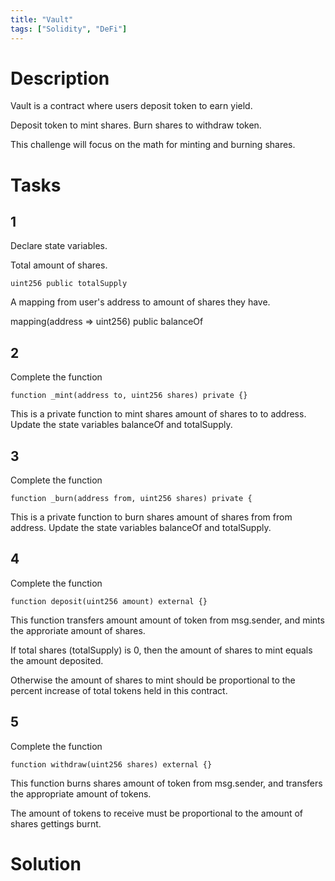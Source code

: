 ```yaml
---
title: "Vault"
tags: ["Solidity", "DeFi"]
---
```


# Description

Vault is a contract where users deposit token to earn yield.

Deposit token to mint shares. Burn shares to withdraw token.

This challenge will focus on the math for minting and burning shares.

# Tasks

## 1

Declare state variables.

Total amount of shares.

```
uint256 public totalSupply
```

A mapping from user's address to amount of shares they have.


mapping(address => uint256) public balanceOf

## 2

Complete the function

```
function _mint(address to, uint256 shares) private {}
```

This is a private function to mint shares amount of shares to to address. Update the state variables balanceOf and totalSupply.

## 3

Complete the function

```
function _burn(address from, uint256 shares) private {
```

This is a private function to burn shares amount of shares from from address. Update the state variables balanceOf and totalSupply.

## 4

Complete the function

```
function deposit(uint256 amount) external {}
```

This function transfers amount amount of token from msg.sender, and mints the approriate amount of shares.

If total shares (totalSupply) is 0, then the amount of shares to mint equals the amount deposited.

Otherwise the amount of shares to mint should be proportional to the percent increase of total tokens held in this contract.

## 5

Complete the function

```
function withdraw(uint256 shares) external {}
```

This function burns shares amount of token from msg.sender, and transfers the appropriate amount of tokens.

The amount of tokens to receive must be proportional to the amount of shares gettings burnt.

# Solution


